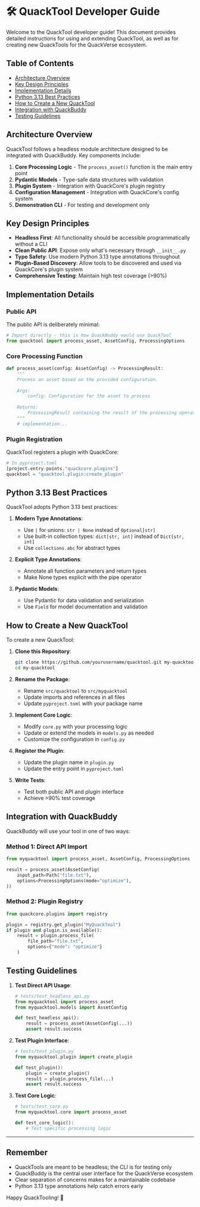 # 🛠️ QuackTool Developer Guide

Welcome to the QuackTool developer guide! This document provides detailed instructions for using and extending QuackTool, as well as for creating new QuackTools for the QuackVerse ecosystem.

## Table of Contents

- [Architecture Overview](#architecture-overview)
- [Key Design Principles](#key-design-principles)
- [Implementation Details](#implementation-details)
- [Python 3.13 Best Practices](#python-313-best-practices)
- [How to Create a New QuackTool](#how-to-create-a-new-quacktool)
- [Integration with QuackBuddy](#integration-with-quackbuddy)
- [Testing Guidelines](#testing-guidelines)

## Architecture Overview

QuackTool follows a headless module architecture designed to be integrated with QuackBuddy. Key components include:

1. **Core Processing Logic** - The `process_asset()` function is the main entry point
2. **Pydantic Models** - Type-safe data structures with validation
3. **Plugin System** - Integration with QuackCore's plugin registry
4. **Configuration Management** - Integration with QuackCore's config system
5. **Demonstration CLI** - For testing and development only

## Key Design Principles

- **Headless First**: All functionality should be accessible programmatically without a CLI
- **Clean Public API**: Expose only what's necessary through `__init__.py`
- **Type Safety**: Use modern Python 3.13 type annotations throughout
- **Plugin-Based Discovery**: Allow tools to be discovered and used via QuackCore's plugin system
- **Comprehensive Testing**: Maintain high test coverage (>90%)

## Implementation Details

### Public API

The public API is deliberately minimal:

```python
# Import directly - this is how QuackBuddy would use QuackTool
from quacktool import process_asset, AssetConfig, ProcessingOptions
```

### Core Processing Function

```python
def process_asset(config: AssetConfig) -> ProcessingResult:
    """
    Process an asset based on the provided configuration.
    
    Args:
        config: Configuration for the asset to process
        
    Returns:
        ProcessingResult containing the result of the processing operation
    """
    # implementation...
```

### Plugin Registration

QuackTool registers a plugin with QuackCore:

```python
# In pyproject.toml
[project.entry-points."quackcore.plugins"]
quacktool = "quacktool.plugin:create_plugin"
```

## Python 3.13 Best Practices

QuackTool adopts Python 3.13 best practices:

1. **Modern Type Annotations**:
   - Use `|` for unions: `str | None` instead of `Optional[str]`
   - Use built-in collection types: `dict[str, int]` instead of `Dict[str, int]`
   - Use `collections.abc` for abstract types

2. **Explicit Type Annotations**:
   - Annotate all function parameters and return types
   - Make None types explicit with the pipe operator

3. **Pydantic Models**:
   - Use Pydantic for data validation and serialization
   - Use `Field` for model documentation and validation

## How to Create a New QuackTool

To create a new QuackTool:

1. **Clone this Repository**:
   ```bash
   git clone https://github.com/yourusername/quacktool.git my-quacktool
   cd my-quacktool
   ```

2. **Rename the Package**:
   - Rename `src/quacktool` to `src/myquacktool`
   - Update imports and references in all files
   - Update `pyproject.toml` with your package name

3. **Implement Core Logic**:
   - Modify `core.py` with your processing logic
   - Update or extend the models in `models.py` as needed
   - Customize the configuration in `config.py`

4. **Register the Plugin**:
   - Update the plugin name in `plugin.py`
   - Update the entry point in `pyproject.toml`

5. **Write Tests**:
   - Test both public API and plugin interface
   - Achieve >90% test coverage

## Integration with QuackBuddy

QuackBuddy will use your tool in one of two ways:

### Method 1: Direct API Import

```python
from myquacktool import process_asset, AssetConfig, ProcessingOptions

result = process_asset(AssetConfig(
    input_path=Path("file.txt"),
    options=ProcessingOptions(mode="optimize"),
))
```

### Method 2: Plugin Registry

```python
from quackcore.plugins import registry

plugin = registry.get_plugin("MyQuackTool")
if plugin and plugin.is_available():
    result = plugin.process_file(
        file_path="file.txt",
        options={"mode": "optimize"}
    )
```

## Testing Guidelines

1. **Test Direct API Usage**:
   ```python
   # tests/test_headless_api.py
   from myquacktool import process_asset
   from myquacktool.models import AssetConfig
   
   def test_headless_api():
       result = process_asset(AssetConfig(...))
       assert result.success
   ```

2. **Test Plugin Interface**:
   ```python
   # tests/test_plugin.py
   from myquacktool.plugin import create_plugin
   
   def test_plugin():
       plugin = create_plugin()
       result = plugin.process_file(...)
       assert result.success
   ```

3. **Test Core Logic**:
   ```python
   # tests/test_core.py
   from myquacktool.core import process_asset
   
   def test_core_logic():
       # Test specific processing logic
   ```

---

## Remember

- QuackTools are meant to be headless; the CLI is for testing only
- QuackBuddy is the central user interface for the QuackVerse ecosystem
- Clear separation of concerns makes for a maintainable codebase
- Python 3.13 type annotations help catch errors early

Happy QuackTooling! 🦆